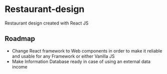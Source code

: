 # Restaurant-design

Restaurant design created with React JS

## Roadmap
- Change React framework to Web components in order to make it reliable and usable for any Framework or either Vanilla JS
- Make Information Database ready in case of using an external data income
